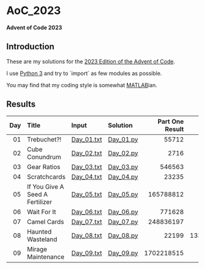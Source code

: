 # AoC_2023

**Advent of Code 2023**


## Introduction

These are my solutions for the [2023 Edition of the Advent of Code](https://adventofcode.com/2023/).

I use [Python 3](https://en.wikipedia.org/wiki/Python_(programming_language)) and try to `import` as few modules as possible.

You may find that my coding style is somewhat [MATLAB](https://en.wikipedia.org/wiki/MATLAB)ian.


## Results

| Day | Title | Input | Solution | Part One Result | Part Two Result |
|----:|:------|:------|:---------|----------------:|----------------:|
| 01 | Trebuchet?!                     | [Day_01.txt](https://github.com/JoramSoch/AoC_2023/blob/main/Day_01.txt) | [Day_01.py](https://github.com/JoramSoch/AoC_2023/blob/main/Day_01.py) |      55712 |          55413 |
| 02 | Cube Conundrum                  | [Day_02.txt](https://github.com/JoramSoch/AoC_2023/blob/main/Day_02.txt) | [Day_02.py](https://github.com/JoramSoch/AoC_2023/blob/main/Day_02.py) |       2716 |          72227 |
| 03 | Gear Ratios                     | [Day_03.txt](https://github.com/JoramSoch/AoC_2023/blob/main/Day_03.txt) | [Day_03.py](https://github.com/JoramSoch/AoC_2023/blob/main/Day_03.py) |     546563 |       91031374 |
| 04 | Scratchcards                    | [Day_04.txt](https://github.com/JoramSoch/AoC_2023/blob/main/Day_04.txt) | [Day_04.py](https://github.com/JoramSoch/AoC_2023/blob/main/Day_04.py) |      23235 |        5920640 |
| 05 | If You Give A Seed A Fertilizer | [Day_05.txt](https://github.com/JoramSoch/AoC_2023/blob/main/Day_05.txt) | [Day_05.py](https://github.com/JoramSoch/AoC_2023/blob/main/Day_05.py) |  165788812 |        1928058 |
| 06 | Wait For It                     | [Day_06.txt](https://github.com/JoramSoch/AoC_2023/blob/main/Day_06.txt) | [Day_06.py](https://github.com/JoramSoch/AoC_2023/blob/main/Day_06.py) |     771628 |       27363861 |
| 07 | Camel Cards                     | [Day_07.txt](https://github.com/JoramSoch/AoC_2023/blob/main/Day_07.txt) | [Day_07.py](https://github.com/JoramSoch/AoC_2023/blob/main/Day_07.py) |  248836197 |      251195607 |
| 08 | Haunted Wasteland               | [Day_08.txt](https://github.com/JoramSoch/AoC_2023/blob/main/Day_08.txt) | [Day_08.py](https://github.com/JoramSoch/AoC_2023/blob/main/Day_08.py) |      22199 | 13334102464297 |
| 09 | Mirage Maintenance              | [Day_09.txt](https://github.com/JoramSoch/AoC_2023/blob/main/Day_09.txt) | [Day_09.py](https://github.com/JoramSoch/AoC_2023/blob/main/Day_09.py) | 1702218515 |            925 |